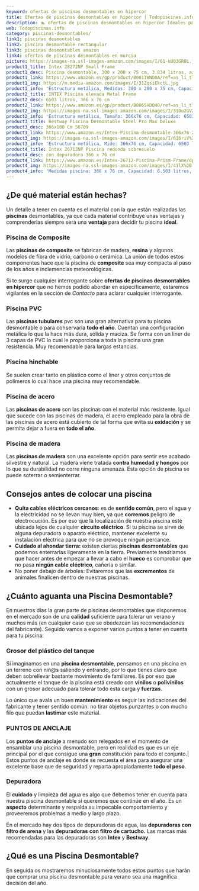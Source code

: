 ```yaml
---
keyword: ofertas de piscinas desmontables en hipercor
title: Ofertas de piscinas desmontables en hipercor | Todopiscinas.info
description: 🏊 ofertas de piscinas desmontables en hipercor Ideales para este verano 2021. Aquí puedes comprar ofertas de piscinas desmontables en hipercor y comparar con otras similares. No dejes escapar ofertas de piscinas desmontables en hipercor a un precio realmente tentador.
web: Todopiscinas.info
category: piscinas-desmontables/
link1: piscinas desmontables
link2: piscina desmontable rectangular
link3: piscinas desmontables amazon
link4: ofertas de piscinas desmontables en murcia
picture: https://images-na.ssl-images-amazon.com/images/I/61-uUQ3GR8L.jpg
product1_title: Intex 28272NP Small Frame
product1_desc: Piscina desmontable, 300 x 200 x 75 cm, 3.834 litros, azul
product1_link: https://www.amazon.es/gp/product/B001IWNDDA/ref=as_li_tl?ie=UTF8&camp=3638&creative=24630&creativeASIN=B001IWNDDA&linkCode=as2&tag=todopiscinas0e-21&linkId=25b9d647487c889cb6ef56ed63f50ca1
product1_img: https://m.media-amazon.com/images/I/31ZqsiEkctL.jpg
product1_info: 'Estructura metálica, Medidas: 300 x 200 x 75 cm, Capacidad: 3.834 litros, Para 6 personas (+ 6 años), Fácil montaje, Forma rectangular'
product2_title: INTEX Piscina elevada Metal Frame
product2_desc: 6503 litros, 366 x 76 cm
product2_link: https://www.amazon.es/gp/product/B0065HDQ4O/ref=as_li_tl?ie=UTF8&camp=3638&creative=24630&creativeASIN=B0065HDQ4O&linkCode=as2&tag=todopiscinas0e-21&linkId=ed2430e3ba564d3527ee103df33ed7b3
product2_img: https://images-na.ssl-images-amazon.com/images/I/31Ou2GV2SAL.jpg
product2_info: 'Estructura metálica, Tamaño: 366x76 cm, Capacidad: 6503 litros, Forma circular, De 4 a 7 personas (+6 años)'
product3_title: Bestway Piscina Desmontable Steel Pro Max Deluxe
product3_desc: 366x100 Cm 56709
product3_link: https://www.amazon.es/Intex-Piscina-desmontable-366x76-28210NP/dp/B0065HDQ4O?__mk_es_ES=%C3%85M%C3%85%C5%BD%C3%95%C3%91&crid=25UQGV9HG2INI&dchild=1&keywords=piscinas+desmontables&qid=1615854176&sprefix=piscinas+dem%2Caps%2C201&sr=8-5&linkCode=ll1&tag=todopiscinas0e-21&linkId=34f200977c6cbaab1f3f4d9ac0e64755&language=es_ES&ref_=as_li_ss_tl
product3_img: https://images-na.ssl-images-amazon.com/images/I/616riV%2BiY3L.jpg
product3_info: 'Estructura metálica, Mide: 366x76 cm, Capacidad: 6503 litros, De 4 a 7 personas mayores de 6 años, Forma circular, Tecnología Super-Tough'
product4_title: Intex 26712NP Piscina redonda sobresuelo
product4_desc: con depuradora 366 x 76 cm
product4_link: https://www.amazon.es/Intex-26712-Piscina-Prism-Frame/dp/B07FB823GL?__mk_es_ES=%C3%85M%C3%85%C5%BD%C3%95%C3%91&dchild=1&keywords=piscinas+desmontables+con+depuradora&qid=1615936418&sr=8-5&linkCode=ll1&tag=todopiscinas0e-21&linkId=d98699de7830cd471766fa1daa36de34&language=es_ES&ref_=as_li_ss_tl
product4_img: https://images-na.ssl-images-amazon.com/images/I/41lX%2B-YpibL.jpg
product4_info: 'Medidas piscina: 366 x 76 cm, Capacidad: 6.503 litros, Incluye depuradora de cartucha A, Lona resistente triple capa'
---
```



<stats-list :link1=link1 :link2=link2 :link3=link3 :link4=link4 :category=category></stats-list>

<external-banner></external-banner>


<brand-panel :title=product1_title :desc=product1_desc :img=product1_img :link=product1_link></brand-panel>


## ¿De qué material están hechas?

Un detalle a tener en cuenta es el material con la que están realizadas las **piscinas** desmontables, ya que cada material contribuye unas ventajas y comprenderlas siempre será una **ventaja** para decidir tu piscina **ideal**.


### Piscina de Composite

Las **piscinas de composite** se fabrican de madera, **resina** y algunos modelos de fibra de vidrio, carbono o cerámica. La unión de todos estos componentes hace que la piscina de **composite** sea muy compacta al paso de los años e inclemencias meteorológicas.

Si te surge cualquier interrogante sobre **ofertas de piscinas desmontables en hipercor** que no hemos podido abordar en específicamente, estaremos vigilantes en la sección de _Contacto_ para aclarar cualquier interrogante.


### Piscina  PVC

Las **piscinas tubulares** pvc son una gran alternativa para tu piscina desmontable o para conservarla **todo el año**. Cuentan una configuración metálica lo que la hace más dura, sólida y maciza. Se forma con un liner de 3 capas de PVC lo cual le proporciona a toda la piscina una gran resistencia. Muy recomendable para largas estancias.


### Piscina hinchable

 Se suelen crear tanto en plástico como el liner y otros conjuntos de polímeros lo cual hace una piscina muy recomendable.


### Piscina de acero

Las **piscinas de acero** son las piscinas con el material más resistente. Igual que sucede con las piscinas de madera, el acero empleado para la obra de las piscinas de acero está cubierto de tal forma que evita su **oxidación** y se permita dejar a fuera en **todo el año**.


### Piscina de madera

Las **piscinas de madera** son una excelente opción para sentir ese acabado silvestre y natural. La madera viene tratada **contra humedad y hongos** por lo que su durabilidad no corre ninguna amenaza. Esta opción de piscina se puede soterrar o semienterrar.


## Consejos antes de colocar una piscina



*   **Quita cables eléctricos cercanos**: es de **sentido común**, pero el agua y la electricidad no se llevan muy bien, ya que **corremos** peligro de electrocución. Es por eso que la localización de nuestra piscina esté ubicada lejos de cualquier **circuito eléctrico**. Si tu piscina se sirve de alguna depuradora o aparato eléctrico, mantener excelente su instalación eléctrica para que no se provoque ningún percance.
*   **Cuidado al ahondar tierra:** existen ciertas **piscinas desmontables** que podemos enterrarlas ligeramente en la tierra. Previamente tendríamos que hacer antes de empezar a llevar a cabo el **hueco** es comprobar que no pasa **ningún cable eléctrico**, cañería o similar.
*   No poner debajo de árboles: Evitaremos que las **excrementos** de animales finalicen dentro de nuestras piscinas.


## ¿Cuánto aguanta una Piscina Desmontable?

En nuestros días la gran parte de piscinas desmontables que disponemos en el mercado son de una **calidad** suficiente para tolerar un verano y muchos más (en cualquier caso que se obedezcan las recomendaciones del fabricante). Seguido vamos a exponer varios puntos a tener en cuenta para tu piscina:


### Grosor del plástico del tanque

Si imaginamos en una **piscina desmontable**, pensamos en una piscina en un terreno con niñ@s saliendo y entrando, por lo que tienes claro que deben sobrellevar bastante movimiento de familiares. Es por eso que actualmente el tanque de la piscina está creado con **vinilos** o **polivinilos** con un grosor adecuado para tolerar todo esta carga y **fuerzas**.

Lo único que avala un	 buen **mantenimiento** es seguir las indicaciones del fabricante y tener sentido común: no tirar objetos punzantes o con mucho filo que puedan **lastimar** este material.


### PUNTOS DE ANCLAJE

Los **puntos de anclaje** a menudo son relegados en el momento de ensamblar una piscina desmontable, pero en realidad es que es un eje principal por el que consigue una **gran** constitución para todo el conjunto.| Estos puntos de anclaje es donde se recuesta el área para asegurar una excelente base que de seguridad y reparta apropiadamente **todo el peso**.


### Depuradora

El **cuidado** y limpieza del agua es algo que debemos tener en cuenta para nuestra piscina desmontable si queremos que continúe en el año. Es un **aspecto** determinante y respalda su impecable comportamiento y proveeremos problemas a medio y largo plazo.

En el mercado hay dos tipos de depuradoras de agua, las **depuradoras con filtro de arena** y  las **depuradoras** **con filtro de cartucho.** Las marcas más recomendadas para las depuradoras son **Intex** y **Bestway**.
## ¿Qué es una Piscina Desmontable?



En seguida os mostraremos minuciosamente todos estos puntos que harán que comprar una piscina desmontable para verano sea una magnífica decisión del año.
